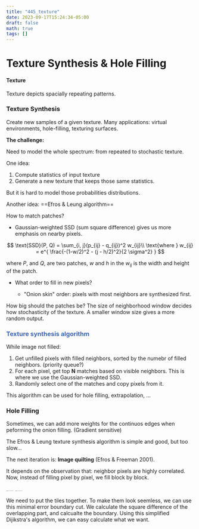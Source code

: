 ```yaml
---
title: "445_texture"
date: 2023-09-17T15:24:34-05:00
draft: false
math: true
tags: []
---
```


# Texture Synthesis & Hole Filling

#### Texture

Texture depicts spacially repeating patterns.

### Texture Synthesis

Create new samples of a given texture. Many applications: virtual environments, hole-filling, texturing surfaces.

**The challenge:** 

Need to model the whole spectrum: from repeated to stochastic texture.

One idea: 

1. Compute statistics of input texture
2. Generate a new texture that keeps those same statistics. 

But it is hard to model those probabilities distributions.

Another idea: ==Efros & Leung algorithm==

How to match patches?

- Gaussian-weighted SSD (sum square difference) gives us more emphasis on nearby pixels. 

$$
\text{SSD}(P, Q) = \sum_{i, j}(p_{ij} - q_{ij})^2 w_{ij}\\
\text{where } w_{ij} = e^{
\frac{-(1-w/2)^2 - (j - h/2)^2}{2 \sigma^2}
}
$$

where $P$, and $Q$, are two patches, $w$ and $h$ in the $w_{ij}$ is the width and height of the patch. 

- What order to fill in new pixels?

  - "Onion skin" order: pixels with most neighbors are synthesized first.

How big should the patches be? The size of neighborhood window decides how stochasticity of the texture. A smaller window size gives a more random output.



### <span style="color:#3c66b5">$\boldsymbol{\textsf{Texture synthesis algorithm}}$</span>

While image not filled: 

1. Get unfilled pixels with filled neighbors, sorted by the numebr of filled neighbors. (priority queue?)
2. For each pixel, get top **N** matches based on visible neighbors. This is where we use the Gaussian-weighted SSD. 
3. Randomly select one of the matches and copy pixels from it. 



This algorithm can be used for hole filling, extrapolation, ...



### Hole Filling

Sometimes, we can add more weights for the continuos edges when peforming the onion filling. (Gradient sensitive)



The Efros & Leung texture synthesis algorithm is simple and good, but too slow...

The next iteration is: **Image quilting** (Efros & Freeman 2001).

It depends on the observation that: neighbor pixels are highly correlated. Now, instead of filling pixel by pixel, we fill block by block. 

<img src="https://raw.githubusercontent.com/helloboyxxx/images-for-notes/master/uPic/image-20230915005500901.png?token=AMIENRZLD5ZXA5EANGARIVTFAPY7C" alt="image-20230915005500901" style="zoom:10%;" />

<img src="https://raw.githubusercontent.com/helloboyxxx/images-for-notes/master/uPic/image-20230915011020137.png?token=AMIENR7XTCJAIDHOVH7HO3TFAP2YQ" alt="image-20230915011020137" style="zoom:10%;" />

We need to put the tiles together. To make them look seemless, we can use this minimal error boundary cut. We calculate the square difference of the overlapping part, and calcualte the boundary. Using this simplified Dijikstra's algorithm, we can easy calculate what we want.


